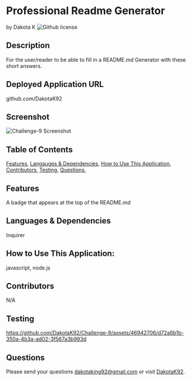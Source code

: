# Professional Readme Generator
by Dakota K
![Github license](https://img.shields.io/badge/license-MIT,Boost1.0,MPL2.0,BSD2-blue.svg)

## Description
For the user/reader to be able to fill in a README.md Generator with these short answers.

## Deployed Application URL
github.com/DakotaK92

## Screenshot
![Challenge-9 Screenshot](https://github.com/DakotaK92/Challenge-9/assets/46942706/33e4b14b-8d83-42ae-b7f1-6c82d28a70d4)

## Table of Contents
[Features](#features),
[Langauges & Dependencies](#languagesanddependencies),
[How to Use This Application](#HowtoUseThisApplication),
[Contributors](#contributors),
[Testing](#testing),
[Questions](#questions),

## Features
A badge that appears at the top of the README.md

## Languages & Dependencies
Inquirer

## How to Use This Application:
javascript, node.js

## Contributors
N/A

## Testing
https://github.com/DakotaK92/Challenge-9/assets/46942706/d72a6b1b-350a-4b3a-ad02-3f567a3b993d

## Questions
Please send your questions dakotaking92@gmail.com or visit [DakotaK92](https://github.com/DakotaK92).
